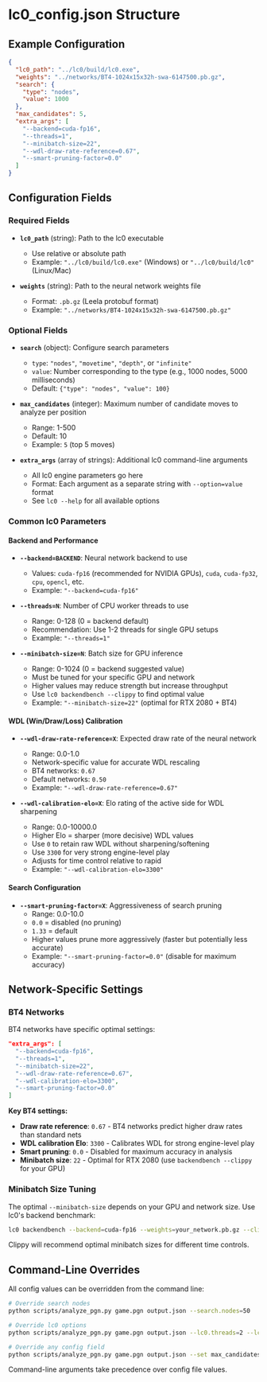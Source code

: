 # lc0_config.json Structure

## Example Configuration

```json
{
  "lc0_path": "../lc0/build/lc0.exe",
  "weights": "../networks/BT4-1024x15x32h-swa-6147500.pb.gz",
  "search": {
    "type": "nodes",
    "value": 1000
  },
  "max_candidates": 5,
  "extra_args": [
    "--backend=cuda-fp16",
    "--threads=1",
    "--minibatch-size=22",
    "--wdl-draw-rate-reference=0.67",
    "--smart-pruning-factor=0.0"
  ]
}
```

## Configuration Fields

### Required Fields

- **`lc0_path`** (string): Path to the lc0 executable
  - Use relative or absolute path
  - Example: `"../lc0/build/lc0.exe"` (Windows) or `"../lc0/build/lc0"` (Linux/Mac)

- **`weights`** (string): Path to the neural network weights file
  - Format: `.pb.gz` (Leela protobuf format)
  - Example: `"../networks/BT4-1024x15x32h-swa-6147500.pb.gz"`

### Optional Fields

- **`search`** (object): Configure search parameters
  - `type`: `"nodes"`, `"movetime"`, `"depth"`, or `"infinite"`
  - `value`: Number corresponding to the type (e.g., 1000 nodes, 5000 milliseconds)
  - Default: `{"type": "nodes", "value": 100}`

- **`max_candidates`** (integer): Maximum number of candidate moves to analyze per position
  - Range: 1-500
  - Default: 10
  - Example: `5` (top 5 moves)

- **`extra_args`** (array of strings): Additional lc0 command-line arguments
  - All lc0 engine parameters go here
  - Format: Each argument as a separate string with `--option=value` format
  - See `lc0 --help` for all available options

### Common lc0 Parameters

#### Backend and Performance
- **`--backend=BACKEND`**: Neural network backend to use
  - Values: `cuda-fp16` (recommended for NVIDIA GPUs), `cuda`, `cuda-fp32`, `cpu`, `opencl`, etc.
  - Example: `"--backend=cuda-fp16"`

- **`--threads=N`**: Number of CPU worker threads to use
  - Range: 0-128 (0 = backend default)
  - Recommendation: Use 1-2 threads for single GPU setups
  - Example: `"--threads=1"`

- **`--minibatch-size=N`**: Batch size for GPU inference
  - Range: 0-1024 (0 = backend suggested value)
  - Must be tuned for your specific GPU and network
  - Higher values may reduce strength but increase throughput
  - Use `lc0 backendbench --clippy` to find optimal value
  - Example: `"--minibatch-size=22"` (optimal for RTX 2080 + BT4)

#### WDL (Win/Draw/Loss) Calibration
- **`--wdl-draw-rate-reference=X`**: Expected draw rate of the neural network
  - Range: 0.0-1.0
  - Network-specific value for accurate WDL rescaling
  - BT4 networks: `0.67`
  - Default networks: `0.50`
  - Example: `"--wdl-draw-rate-reference=0.67"`

- **`--wdl-calibration-elo=X`**: Elo rating of the active side for WDL sharpening
  - Range: 0.0-10000.0
  - Higher Elo = sharper (more decisive) WDL values
  - Use `0` to retain raw WDL without sharpening/softening
  - Use `3300` for very strong engine-level play
  - Adjusts for time control relative to rapid
  - Example: `"--wdl-calibration-elo=3300"`

#### Search Configuration
- **`--smart-pruning-factor=X`**: Aggressiveness of search pruning
  - Range: 0.0-10.0
  - `0.0` = disabled (no pruning)
  - `1.33` = default
  - Higher values prune more aggressively (faster but potentially less accurate)
  - Example: `"--smart-pruning-factor=0.0"` (disable for maximum accuracy)

## Network-Specific Settings

### BT4 Networks
BT4 networks have specific optimal settings:

```json
"extra_args": [
  "--backend=cuda-fp16",
  "--threads=1",
  "--minibatch-size=22",
  "--wdl-draw-rate-reference=0.67",
  "--wdl-calibration-elo=3300",
  "--smart-pruning-factor=0.0"
]
```

**Key BT4 settings:**
- **Draw rate reference**: `0.67` - BT4 networks predict higher draw rates than standard nets
- **WDL calibration Elo**: `3300` - Calibrates WDL for strong engine-level play
- **Smart pruning**: `0.0` - Disabled for maximum accuracy in analysis
- **Minibatch size**: `22` - Optimal for RTX 2080 (use `backendbench --clippy` for your GPU)

### Minibatch Size Tuning

The optimal `--minibatch-size` depends on your GPU and network size. Use lc0's backend benchmark:

```bash
lc0 backendbench --backend=cuda-fp16 --weights=your_network.pb.gz --clippy
```

Clippy will recommend optimal minibatch sizes for different time controls.

## Command-Line Overrides

All config values can be overridden from the command line:

```bash
# Override search nodes
python scripts/analyze_pgn.py game.pgn output.json --search.nodes=50

# Override lc0 options
python scripts/analyze_pgn.py game.pgn output.json --lc0.threads=2 --lc0.backend=cpu

# Override any config field
python scripts/analyze_pgn.py game.pgn output.json --set max_candidates=3
```

Command-line arguments take precedence over config file values.
